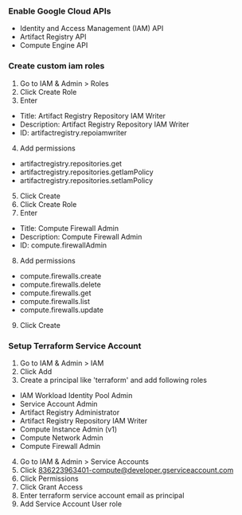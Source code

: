 ### Enable Google Cloud APIs
  - Identity and Access Management (IAM) API
  - Artifact Registry API
  - Compute Engine API
### Create custom iam roles
1. Go to IAM & Admin > Roles
2. Click Create Role
3. Enter
  - Title: Artifact Registry Repository IAM Writer
  - Description: Artifact Registry Repository IAM Writer
  - ID: artifactregistry.repoiamwriter
4. Add permissions
  - artifactregistry.repositories.get
  - artifactregistry.repositories.getIamPolicy
  - artifactregistry.repositories.setIamPolicy
5. Click Create
6. Click Create Role
7. Enter
  - Title: Compute Firewall Admin
  - Description: Compute Firewall Admin
  - ID: compute.firewallAdmin
8. Add permissions
  - compute.firewalls.create
  - compute.firewalls.delete
  - compute.firewalls.get
  - compute.firewalls.list
  - compute.firewalls.update
9. Click Create
### Setup Terraform Service Account
1. Go to IAM & Admin > IAM
2. Click Add
3. Create a principal like 'terraform' and add following roles
  - IAM Workload Identity Pool Admin
  - Service Account Admin
  - Artifact Registry Administrator
  - Artifact Registry Repository IAM Writer
  - Compute Instance Admin (v1)
  - Compute Network Admin
  - Compute Firewall Admin
4. Go to IAM & Admin > Service Accounts
5. Click 836223963401-compute@developer.gserviceaccount.com
6. Click Permissions
7. Click Grant Access
8. Enter terraform service account email as principal
9. Add Service Account User role
  

